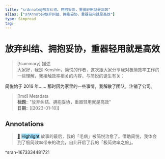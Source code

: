 ```yaml
---
title: "srAnnote@放弃纠结、拥抱妥协，重器轻用就是高效"
alias: ["srAnnote@放弃纠结、拥抱妥协，重器轻用就是高效"]
type: Simpread
tag: 
---
```


# 放弃纠结、拥抱妥协，重器轻用就是高效

> [!summary] 描述  
> 大家好，我是 Kenshin，简悦的作者，这次跟大家分享我对极简效率工作的一些理解，我接触效率相关的内容，与简悦的诞生有关：

简悦始于 2016 年…… 那时因为家里的一些事情，我解散了团队，注销了公司。

> [!md] Metadata  
> **标题**:: "放弃纠结、拥抱妥协，重器轻用就是高效"  
> **日期**:: [[2023-01-10]]  

## Annotations

> [📌](<http://localhost:7026/reading/4#id=1673334481721>) <mark style="background-color: #a1e0ff">Highlight</mark> 
> 故事的最后，我的「毛病」被简悦治愈了。借助简悦，我体会到了极简效率带来的改变，自此开启了我的「极简效率之旅」。

^sran-1673334481721

